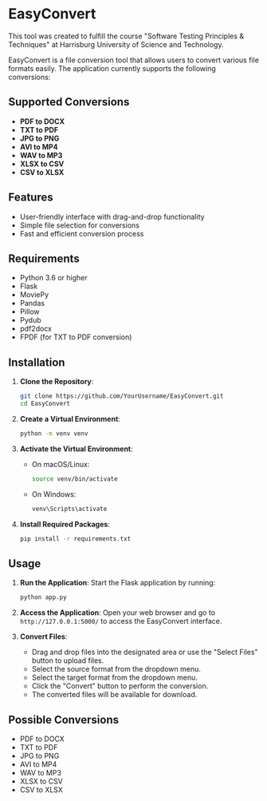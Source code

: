 # EasyConvert

This tool was created to fulfill the course "Software Testing Principles & Techniques" at Harrisburg University of Science and Technology.

EasyConvert is a file conversion tool that allows users to convert various file formats easily. The application currently supports the following conversions:

## Supported Conversions

- **PDF to DOCX**
- **TXT to PDF**
- **JPG to PNG**
- **AVI to MP4**
- **WAV to MP3**
- **XLSX to CSV**
- **CSV to XLSX**

## Features

- User-friendly interface with drag-and-drop functionality
- Simple file selection for conversions
- Fast and efficient conversion process

## Requirements

- Python 3.6 or higher
- Flask
- MoviePy
- Pandas
- Pillow
- Pydub
- pdf2docx
- FPDF (for TXT to PDF conversion)

## Installation

1. **Clone the Repository**:
   ```bash
   git clone https://github.com/YourUsername/EasyConvert.git
   cd EasyConvert
   ```

2. **Create a Virtual Environment**:
   ```bash
   python -m venv venv
   ```

3. **Activate the Virtual Environment**:
   - On macOS/Linux:
     ```bash
     source venv/bin/activate
     ```
   - On Windows:
     ```bash
     venv\Scripts\activate
     ```

4. **Install Required Packages**:
   ```bash
   pip install -r requirements.txt
   ```

## Usage

1. **Run the Application**:
   Start the Flask application by running:
   ```bash
   python app.py
   ```

2. **Access the Application**:
   Open your web browser and go to `http://127.0.0.1:5000/` to access the EasyConvert interface.

3. **Convert Files**:
   - Drag and drop files into the designated area or use the "Select Files" button to upload files.
   - Select the source format from the dropdown menu.
   - Select the target format from the dropdown menu.
   - Click the "Convert" button to perform the conversion.
   - The converted files will be available for download.

## Possible Conversions

- PDF to DOCX
- TXT to PDF
- JPG to PNG
- AVI to MP4
- WAV to MP3
- XLSX to CSV
- CSV to XLSX